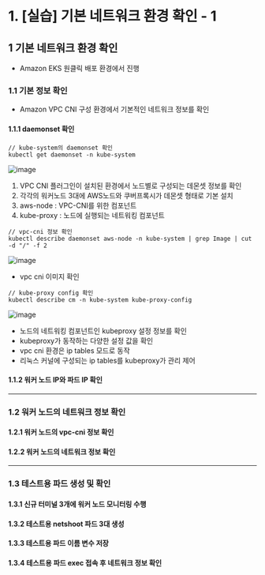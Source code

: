 # 1. [실습] 기본 네트워크 환경 확인 - 1

   ## 1 기본 네트워크 환경 확인
   - Amazon EKS 원클릭 배포 환경에서 진행

   ### 1.1 기본 정보 확인
   - Amazon VPC CNI 구성 환경에서 기본적인 네트워크 정보를 확인
     
   #### 1.1.1 daemonset 확인
   ```
   // kube-system의 daemonset 확인
   kubectl get daemonset -n kube-system
   ```
   ![image](https://github.com/devhyunuk/eks-cloudnet/assets/49749510/e60b3b94-1d30-4fa7-bc07-00277a2f6445)

   1) VPC CNI 플러그인이 설치된 환경에서 노드별로 구성되는 데몬셋 정보를 확인
   2) 각각의 워커노드 3대에 AWS노드와 쿠버프록시가 데몬셋 형태로 기본 설치
   3) aws-node : VPC-CNI를 위한 컴포넌트
   4) kube-proxy : 노드에 실행되는 네트워킹 컴포넌트

   ```
   // vpc-cni 정보 확인
   kubectl describe daemonset aws-node -n kube-system | grep Image | cut -d "/" -f 2
   ```
   ![image](https://github.com/devhyunuk/eks-cloudnet/assets/49749510/f0a84e49-b19e-4e2f-901e-01e54265d497)
   - vpc cni 이미지 확인

   ```
   // kube-proxy config 확인
   kubectl describe cm -n kube-system kube-proxy-config
   ```
   ![image](https://github.com/devhyunuk/eks-cloudnet/assets/49749510/8499a65e-f2d6-4964-820b-7085c025f677)

   - 노드의 네트워킹 컴포넌트인 kubeproxy 설정 정보를 확인
   - kubeproxy가 동작하는 다양한 설정 값을 확인
   - vpc cni 환경은 ip tables 모드로 동작
   - 리눅스 커널에 구성되는 ip tables를 kubeproxy가 관리 제어
     
   #### 1.1.2 워커 노드 IP와 파드 IP 확인

---
   
   ### 1.2 워커 노드의 네트워크 정보 확인
   
   #### 1.2.1 워커 노드의 vpc-cni 정보 확인
   
   #### 1.2.2 워커 노드의 네트워크 정보 확인

---
   
   ### 1.3 테스트용 파드 생성 및 확인
   
   #### 1.3.1 신규 터미널 3개에 워커 노드 모니터링 수행
   #### 1.3.2 테스트용 netshoot 파드 3대 생성
   #### 1.3.3 테스트용 파드 이름 변수 저장
   #### 1.3.4 테스트용 파드 exec 접속 후 네트워크 정보 확인

















